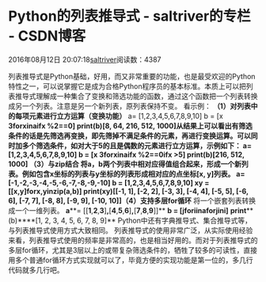 
# Python的列表推导式 - saltriver的专栏 - CSDN博客


2016年08月12日 20:07:18[saltriver](https://me.csdn.net/saltriver)阅读数：4387


列表推导式是Python基础，好用，而又非常重要的功能，也是最受欢迎的Python特性之一，可以说掌握它是成为合格Python程序员的基本标准。本质上可以把列表推导式理解成一种集合了变换和筛选功能的函数，通过这个函数把一个列表转换成另一个列表。注意是另一个新列表，原列表保持不变。
看示例：
**（1）对列表中的每项元素进行立方运算（变换功能）**
a= [1,2,3,4,5,6,7,8,9,10]
b = [x **3forxinaifx %2==0]
print(b)[8, 64, 216, 512, 1000]从结果上可以看出有筛选条件的话是先筛选再变换，即先筛掉不满足条件的元素，再进行变换运算。可以同时加多个筛选条件，如对大于5的且是偶数的元素进行立方运算，示例如下：
a= [1,2,3,4,5,6,7,8,9,10]
b = [x **3forxinaifx %2==0ifx >5]
print(b)[216, 512, 1000]
**（3）与zip结合**
将a，b两个列表中相对应得值组合起来，形成一个新列表。例如包含x坐标的列表与y坐标的列表形成相对应的点坐标[x, y]列表。
a= [-1,-2,-3,-4,-5,-6,-7,-8,-9,-10]
b = [1,2,3,4,5,6,7,8,9,10]
xy = [[x,y]forx,yinzip(a,b)]
print(xy)[[-1, 1], [-2, 2], [-3, 3], [-4, 4], [-5, 5], [-6, 6], [-7, 7], [-8, 8], [-9, 9], [-10, 10]]**（4）支持多层for循环**
将一个嵌套列表转换成一个一维列表。
**a****= [[****1****,****2****,****3****]****,****[****4****,****5****,****6****]****,****[****7****,****8****,****9****]]**
**b = [j****for****i****in****a****for****j****in****i]**
**print****(b)****[1, 2, 3, 4, 5, 6, 7, 8, 9]**
Python中还有字典推导式、集合推导式等，与列表推导式使用方式大致相同。
列表推导式的使用非常广泛，从实际使用经验来看，列表推导式使用的频率是非常高的，也是相当好用的。而对于列表推导式的多层for循环，尤其是3层以上的或带复杂筛选条件的，牺牲了较多的可读性，直接用多个普通for循环方式实现就可以了，毕竟方便的实现功能是第一位的，多几行代码就多几行吧。


